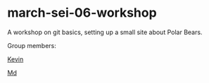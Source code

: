 # march-sei-06-workshop

A workshop on git basics, setting up a small site about Polar Bears.

Group members:

[Kevin](https://github.com/kevinhesse)

[Md](https://github.com/adnanulchowdhury)
